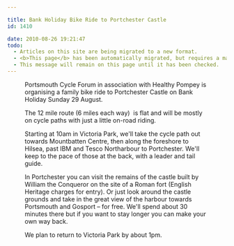 ```yaml
---

title: Bank Holiday Bike Ride to Portchester Castle
id: 1410

date: 2010-08-26 19:21:47
todo:
  - Articles on this site are being migrated to a new format.
  - <b>This page</b> has been automatically migrated, but requires a manual check-&amp;-tune to ensure the format and links all work as expected.
  - This message will remain on this page until it has been checked.
---
```


<figure id="attachment_1412" align="alignright" width="300" caption="Portchester Castle exterior"][![](http://www.pompeybug.co.uk/wp-content/uploads/2010/08/Portchester-Castle-exterior-300x242.jpg "Portchester Castle exterior")](http://www.pompeybug.co.uk/wp-content/uploads/2010/08/Portchester-Castle-exterior.jpg)</figure>

Portsmouth Cycle Forum in association with Healthy Pompey is organising a family bike ride to Portchester Castle on Bank Holiday Sunday 29 August.

The 12 mile route (6 miles each way)  is flat and will be mostly on cycle paths with just a little on-road riding.

Starting at 10am in Victoria Park, we'll take the cycle path out towards Mountbatten Centre, then along the foreshore to Hilsea, past IBM and Tesco Northarbour to Portchester. We'll keep to the pace of those at the back, with a leader and tail guide.

In Portchester you can visit the remains of the castle built by William the Conqueror on the site of a Roman fort (English Heritage charges for entry). Or just look around the castle grounds and take in the great view of the harbour towards Portsmouth and Gosport – for free. We'll spend about 30 minutes there but if you want to stay longer you can make your own way back.

We plan to return to Victoria Park by about 1pm.